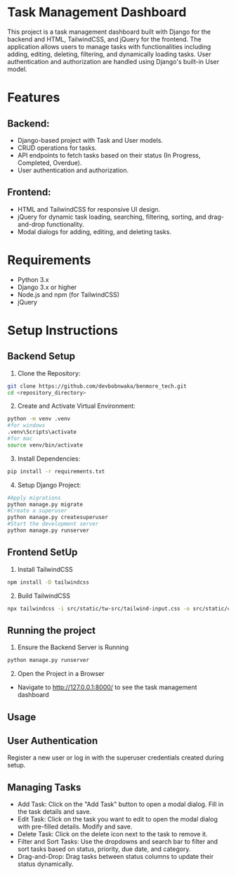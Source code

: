 # Task Management Dashboard
This project is a task management dashboard built with Django for the backend and HTML, TailwindCSS, and jQuery for the frontend. The application allows users to manage tasks with functionalities including adding, editing, deleting, filtering, and dynamically loading tasks. User authentication and authorization are handled using Django's built-in User model.

# Features

## Backend:
- Django-based project with Task and User models.
- CRUD operations for tasks.
- API endpoints to fetch tasks based on their status (In Progress, Completed, Overdue).
- User authentication and authorization.

## Frontend:
- HTML and TailwindCSS for responsive UI design.
- jQuery for dynamic task loading, searching, filtering, sorting, and drag-and-drop functionality.
- Modal dialogs for adding, editing, and deleting tasks.


# Requirements
- Python 3.x
- Django 3.x or higher
- Node.js and npm (for TailwindCSS)
- jQuery

# Setup Instructions

## Backend Setup
1. Clone the Repository:
```bash
git clone https://github.com/devbobnwaka/benmore_tech.git
cd <repository_directory>
```
2. Create and Activate Virtual Environment:
```bash
python -m venv .venv
#for windows
.venv\Scripts\activate
#for mac
source venv/bin/activate
```
3. Install Dependencies:
```bash
pip install -r requirements.txt
```
4. Setup Django Project:
```bash
#Apply migrations
python manage.py migrate
#Create a superuser
python manage.py createsuperuser
#Start the development server
python manage.py runserver

```

## Frontend SetUp
1. Install TailwindCSS
```bash
npm install -D tailwindcss
```
2. Build TailwindCSS
```bash
npx tailwindcss -i src/static/tw-src/tailwind-input.css -o src/static/css/tw-style.css --watch
```
## Running the project
1. Ensure the Backend Server is Running
```bash
python manage.py runserver
```
2. Open the Project in a Browser
- Navigate to http://127.0.0.1:8000/ to see the task management dashboard

## Usage
## User Authentication
Register a new user or log in with the superuser credentials created during setup.

## Managing Tasks
- Add Task: Click on the "Add Task" button to open a modal dialog. Fill in the task details and save.
- Edit Task: Click on the task you want to edit to open the modal dialog with pre-filled details. Modify and save.
- Delete Task: Click on the delete icon next to the task to remove it.
- Filter and Sort Tasks: Use the dropdowns and search bar to filter and sort tasks based on status, priority, due date, and category.
- Drag-and-Drop: Drag tasks between status columns to update their status dynamically.